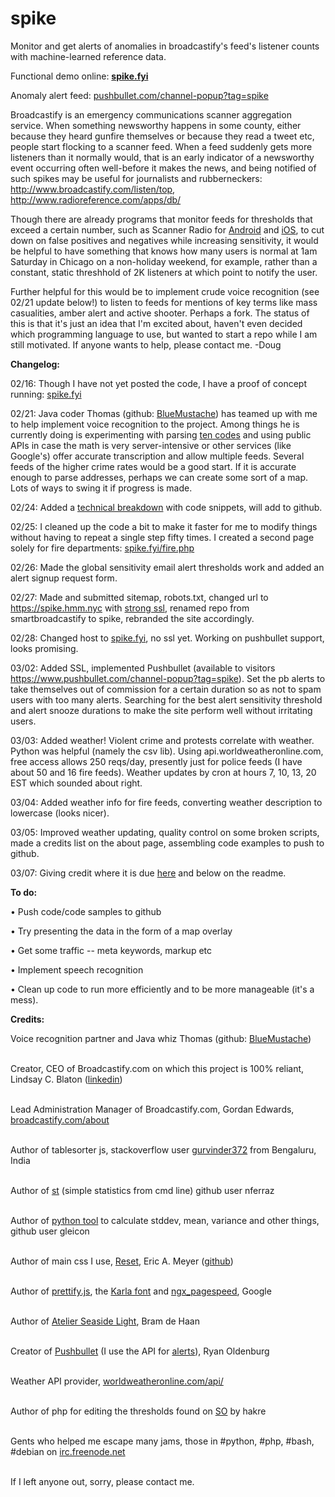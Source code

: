 # spike
Monitor and get alerts of anomalies in broadcastify's feed's listener counts with machine-learned reference data.

Functional demo online: <strong><a href="http://spike.fyi/">spike.fyi</a></strong>

Anomaly alert feed: <a href="https://www.pushbullet.com/channel-popup?tag=spike" title="pushbullet #spike">pushbullet.com/channel-popup?tag=spike</a>

Broadcastify is an emergency communications scanner aggregation service. When something newsworthy happens in some county, either because they heard gunfire themselves or because they read a tweet etc, people start flocking to a scanner feed. When a feed suddenly gets more listeners than it normally would, that is an early indicator of a newsworthy event occurring often well-before it makes the news, and being notified of such spikes may be useful for journalists and rubberneckers: http://www.broadcastify.com/listen/top, http://www.radioreference.com/apps/db/

Though there are already programs that monitor feeds for thresholds that exceed a certain number, such as Scanner Radio for <a href="https://play.google.com/store/apps/details?id=com.scannerradio&hl=en" title="google play link">Android</a> and <a href="https://itunes.apple.com/us/app/scanner-radio-deluxe/id498405045?mt=8" title="iTunes link">iOS</a>, to cut down on false positives and negatives while increasing sensitivity, it would be helpful to have something that knows how many users is normal at 1am Saturday in Chicago on a non-holiday weekend, for example, rather than a constant, static threshhold of 2K listeners at which point to notify the user.

Further helpful for this would be to implement crude voice recognition (see 02/21 update below!) to listen to feeds for mentions of key terms like mass casualities, amber alert and active shooter. Perhaps a fork. The status of this is that it's just an idea that I'm excited about, haven't even decided which programming language to use, but wanted to start a repo while I am still motivated. If anyone wants to help, please contact me. 
-Doug


<strong>Changelog:</strong> 

02/16: Though I have not yet posted the code, I have a proof of concept running: <a href="http://spike.fyi/">spike.fyi</a>

02/21: Java coder Thomas (github: <a href="https://github.com/BlueMustache">BlueMustache</a>) has teamed up with me to help implement voice recognition to the project. Among things he is currently doing is experimenting with parsing <a href="http://wiki.radioreference.com/index.php/Expanded_APCO_10_Codes">ten codes</a> and using public APIs in case the math is very server-intensive or other services (like Google's) offer accurate transcription and allow multiple feeds. Several feeds of the higher crime rates would be a good start. If it is accurate enough to parse addresses, perhaps we can create some sort of a map. Lots of ways to swing it if progress is made.

02/24: Added a <a href="http://spike.fyi/x.php">technical breakdown</a> with code snippets, will add to github. 

02/25: I cleaned up the code a bit to make it faster for me to modify things without having to repeat a single step fifty times. I created a second page solely for fire departments: <a href="https://spike.fyi/fire.php">spike.fyi/fire.php</a>

02/26: Made the global sensitivity email alert thresholds work and added an alert signup request form. 

02/27: Made and submitted sitemap, robots.txt, changed url to https://spike.hmm.nyc with <a href="https://www.ssllabs.com/ssltest/analyze.html?d=spike.hmm.nyc&hideResults=on">strong ssl</a>, renamed repo from smartbroadcastify to spike, rebranded the site accordingly.

02/28: Changed host to <a href="http://spike.fyi">spike.fyi</a>, no ssl yet. Working on pushbullet support, looks promising. 

03/02: Added SSL, implemented Pushbullet (available to visitors https://www.pushbullet.com/channel-popup?tag=spike). Set the pb alerts to take themselves out of commission for a certain duration so as not to spam users with too many alerts. Searching for the best alert sensitivity threshold and alert snooze durations to make the site perform well without irritating users. 

03/03: Added weather! Violent crime and protests correlate with weather. Python was helpful (namely the csv lib). Using api.worldweatheronline.com, free access allows 250 reqs/day, presently just for police feeds (I have about 50 and 16 fire feeds). Weather updates by cron at hours 7, 10, 13, 20 EST which sounded about right.

03/04: Added weather info for fire feeds, converting weather description to lowercase (looks nicer).

03/05: Improved weather updating, quality control on some broken scripts, made a credits list on the about page, assembling code examples to push to github.

03/07: Giving credit where it is due <a href="https://spike.fyi/credits.php">here</a> and below on the readme.

<strong>To do:</strong> 

 • Push code/code samples to github
 
 • Try presenting the data in the form of a map overlay
 
 • Get some traffic -- meta keywords, markup etc 
 
 • Implement speech recognition
 
 • Clean up code to run more efficiently and to be more manageable (it's a mess).

<strong>Credits:</strong>

Voice recognition partner and Java whiz Thomas (github: <a href="https://github.com/BlueMustache">BlueMustache</a>)<BR><BR>

Creator, CEO of Broadcastify.com on which this project is 100% reliant, Lindsay C. Blaton (<a href="http://www.linkedin.com/profile/view?id=15230824">linkedin</a>)<BR><BR>

Lead Administration Manager of Broadcastify.com, Gordan Edwards, <a href="http://www.broadcastify.com/about/">broadcastify.com/about</a><BR><BR>

Author of tablesorter js, stackoverflow user <a href="http://stackoverflow.com/users/1984039/gurvinder372">gurvinder372</a> from Bengaluru, India <BR><BR>

Author of <a href="https://github.com/nferraz/st">st</a> (simple statistics from cmd line) github user nferraz<BR><BR>

Author of <a href="https://github.com/gleicon/py_descriptive_statistics">python tool</a> to calculate stddev, mean, variance and other things, github user gleicon<BR><BR>

Author of main css I use, <a href="http://meyerweb.com/eric/tools/css/reset/">Reset</a>, Eric A. Meyer (<a href="https://github.com/meyerweb?tab=repositories">github</a>)<BR><BR>

Author of <a href="https://github.com/google/code-prettify">prettify.js</a>, the <a href="https://developers.google.com/fonts/">Karla font</a> and <a href="https://github.com/pagespeed/ngx_pagespeed">ngx_pagespeed</a>, Google<BR><BR>

Author of <a href="http://atelierbram.github.io/syntax-highlighting/atelier-schemes/seaside/">Atelier Seaside Light</a>, Bram de Haan<BR><BR>

Creator of <a href="https://docs.pushbullet.com/#api-quick-start">Pushbullet</a> (I use the API for <a href="https://www.pushbullet.com/channel-popup?tag=spike">alerts</a>), Ryan Oldenburg<BR><BR>

Weather API provider, <a href="http://www.worldweatheronline.com/api/docs/local-city-town-weather-api.aspx">worldweatheronline.com/api/</a><BR><BR>

Author of php for editing the thresholds found on <a href="http://stackoverflow.com/a/8227049/5981605">SO</a> by <a hre="http://stackoverflow.com/users/367456/hakre">hakre</a><BR><BR>

Gents who helped me escape many jams, those in #python, #php, #bash, #debian on <a href="https://webchat.freenode.net/">irc.freenode.net</a><BR><BR>

If I left anyone out, sorry, please contact me.
